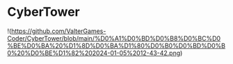 # CyberTower
!(https://github.com/ValterGames-Coder/CyberTower/blob/main/%D0%A1%D0%BD%D0%B8%D0%BC%D0%BE%D0%BA%20%D1%8D%D0%BA%D1%80%D0%B0%D0%BD%D0%B0%20%D0%BE%D1%82%202024-01-05%2012-43-42.png)
